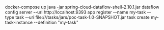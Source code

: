 docker-compose up
java -jar spring-cloud-dataflow-shell-2.10.1.jar
dataflow config server --uri http://localhost:9393
app register --name my-task --type task --uri file:///tasks/jars/poc-task-1.0-SNAPSHOT.jar
task create my-task-instance --definition "my-task"
